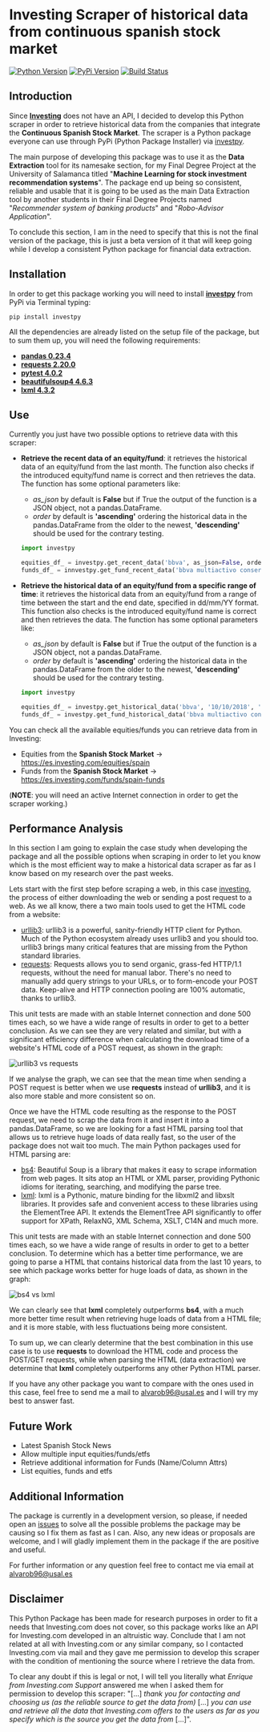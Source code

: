 # Investing Scraper of historical data from continuous spanish stock market

[![Python Version](https://img.shields.io/pypi/pyversions/investpy.svg)](https://pypi.org/project/investpy/)
[![PyPi Version](https://img.shields.io/pypi/v/investpy.svg)](https://pypi.org/project/investpy/)
[![Build Status](https://travis-ci.org/alvarob96/investpy.svg?branch=master)](https://pypi.org/project/investpy/)

## Introduction

Since [**Investing**](https://es.investing.com/) does not have an API, I decided to develop this Python scraper in order to retrieve historical data from the companies that integrate the **Continuous Spanish Stock Market**. The scraper is a Python package everyone can use through PyPi (Python Package Installer) via [investpy](https://pypi.org/project/investpy/).

The main purpose of developing this package was to use it as the **Data Extraction** tool for its namesake section, for my Final Degree Project at the University of Salamanca titled "**Machine Learning for stock investment recommendation systems**". The package end up being so consistent, reliable and usable that it is going to be used as the main Data Extraction tool by another students in their Final Degree Projects named "*Recommender system of banking products*" and "*Robo-Advisor Application*".

To conclude this section, I am in the need to specify that this is not the final version of the package, this is just a beta version of it that will keep going while I develop a consistent Python package for financial data extraction.

## Installation

In order to get this package working you will need to install [**investpy**](https://pypi.org/project/investpy/) from PyPi via Terminal typing:

``pip install investpy``

All the dependencies are already listed on the setup file of the package, but to sum them up, you will need the following requirements:

* [**pandas 0.23.4**](https://pypi.org/project/pandas/)
* [**requests 2.20.0**](https://pypi.org/project/requests/)
* [**pytest 4.0.2**](https://pypi.org/project/pytest/)
* [**beautifulsoup4 4.6.3**](https://pypi.org/project/beautifulsoup4/)
* [**lxml 4.3.2**](https://pypi.org/project/lxml/)

## Use

Currently you just have two possible options to retrieve data with this scraper:

* **Retrieve the recent data of an equity/fund**: it retrieves the historical data of an equity/fund from the last month. The function also checks if the introduced equity/fund name is correct and then retrieves the data.
The function has some optional parameters like: 
    * *as_json* by default is **False** but if True the output of the function is a JSON object, not a pandas.DataFrame.
    * *order* by default is **'ascending'** ordering the historical data in the pandas.DataFrame from the older to the newest, **'descending'** should be used for the contrary testing. 
 
    ```python
    import investpy
    
    equities_df_ = investpy.get_recent_data('bbva', as_json=False, order='ascending')
    funds_df_ = innvestpy.get_fund_recent_data('bbva multiactivo conservador pp', as_json=False, order='ascending')
    ```

* **Retrieve the historical data of an equity/fund from a specific range of time**: it retrieves the historical data from an equity/fund from a range of time between the start and the end date, specified in dd/mm/YY format. This function also checks is the introduced equity/fund name is correct and then retrieves the data.
The function has some optional parameters like: 
    * *as_json* by default is **False** but if True the output of the function is a JSON object, not a pandas.DataFrame.
    * *order* by default is **'ascending'** ordering the historical data in the pandas.DataFrame from the older to the newest, **'descending'** should be used for the contrary testing. 

    ```python
    import investpy
    
    equities_df_ = investpy.get_historical_data('bbva', '10/10/2018', '10/12/2018', as_json=False, order='ascending')
    funds_df_ = investpy.get_fund_historical_data('bbva multiactivo conservador pp', '10/10/2018', '10/12/2018', as_json=False, order='ascending')
    ```

You can check all the available equities/funds you can retrieve data from in Investing:
* Equities from the **Spanish Stock Market** -> https://es.investing.com/equities/spain
* Funds from the **Spanish Stock Market** -> https://es.investing.com/funds/spain-funds

(**NOTE**: you will need an active Internet connection in order to get the scraper working.)

## Performance Analysis

In this section I am going to explain the case study when developing the package and all the possible options when scraping in order to let you know which is the most efficient way to make a historical data scraper as far as I know based on my research over the past weeks.

Lets start with the first step before scraping a web, in this case [investing](https://es.investing.com/), the process of either downloading the web or sending a post request to a web. As we all know, there a two main tools used to get the HTML code from a website:
* [urllib3](https://pypi.org/project/urllib3/): urllib3 is a powerful, sanity-friendly HTTP client for Python. Much of the Python ecosystem already uses urllib3 and you should too. urllib3 brings many critical features that are missing from the Python standard libraries.
* [requests](https://pypi.org/project/requests/): Requests allows you to send organic, grass-fed HTTP/1.1 requests, without the need for manual labor. There's no need to manually add query strings to your URLs, or to form-encode your POST data. Keep-alive and HTTP connection pooling are 100% automatic, thanks to urllib3.

This unit tests are made with an stable Internet connection and done 500 times each, so we have a wide range of results in order to get to a better conclusion.
As we can see they are very related and similar, but with a significant efficiency difference when calculating the download time of a website's HTML code of a POST request, as shown in the graph:

![urllib3 vs requests](https://raw.githubusercontent.com/alvarob96/investpy/0.6/statistic%20plots/urllib3-requests.png)

If we analyse the graph, we can see that the mean time when sending a POST request is better when we use **requests** instead of **urllib3**, and it is also more stable and more consistent so on.

Once we have the HTML code resulting as the response to the POST request, we need to scrap the data from it and insert it into a pandas.DataFrame, so we are looking for a fast HTML parsing tool that allows us to retrieve huge loads of data really fast, so the user of the package does not wait too much.
The main Python packages used for HTML parsing are:
* [bs4](https://pypi.org/project/beautifulsoup4/): Beautiful Soup is a library that makes it easy to scrape information from web pages. It sits atop an HTML or XML parser, providing Pythonic idioms for iterating, searching, and modifying the parse tree.
* [lxml](https://pypi.org/project/lxml/): lxml is a Pythonic, mature binding for the libxml2 and libxslt libraries. It provides safe and convenient access to these libraries using the ElementTree API. It extends the ElementTree API significantly to offer support for XPath, RelaxNG, XML Schema, XSLT, C14N and much more.

This unit tests are made with an stable Internet connection and done 500 times each, so we have a wide range of results in order to get to a better conclusion.
To determine which has a better time performance, we are going to parse a HTML that contains historical data from the last 10 years, to see which package works better for huge loads of data, as shown in the graph:

![bs4 vs lxml](https://raw.githubusercontent.com/alvarob96/investpy/0.6/statistic%20plots/bs4-lxml.png)

We can clearly see that **lxml** completely outperforms **bs4**, with a much more better time result when retrieving huge loads of data from a HTML file; and it is more stable, with less fluctuations being more consistent.

To sum up, we can clearly determine that the best combination in this use case is to use **requests** to download the HTML code and process the POST/GET requests, while when parsing the HTML (data extraction) we determine that **lxml** completely outperforms any other Python HTML parser.

If you have any other package you want to compare with the ones used in this case, feel free to send me a mail to alvarob96@usal.es and I will try my best to answer fast.

## Future Work

* Latest Spanish Stock News
* Allow multiple input equities/funds/etfs
* Retrieve additional information for Funds (Name/Column Attrs)
* List equities, funds and etfs

## Additional Information

The package is currently in a development version, so please, if needed open an [issues](https://github.com/alvarob96/investpy/issues) to solve all the possible problems the package may be causing
so I fix them as fast as I can. Also, any new ideas or proposals are welcome, and I will gladly implement them in the package if the are positive and useful.

For further information or any question feel free to contact me via email at alvarob96@usal.es

## Disclaimer

This Python Package has been made for research purposes in order to fit a needs that Investing.com does not cover, so this package works like an API for Investing.com developed in an altruistic way. Conclude that I am not related at all with Investing.com or any similar company, so I contacted Investing.com via mail and they gave me permission to develop this scraper with the condition of mentioning the source where I retrieve the data from.

To clear any doubt if this is legal or not, I will tell you literally what *Enrique from Investing.com Support* answered me when I asked them for permission to develop this scraper: "[...] *thank you for contacting and choosing us (as the reliable source to get the data from)* [...] *you can use and retrieve all the data that Investing.com offers to the users as far as you specify which is the source you get the data from* [...]".
